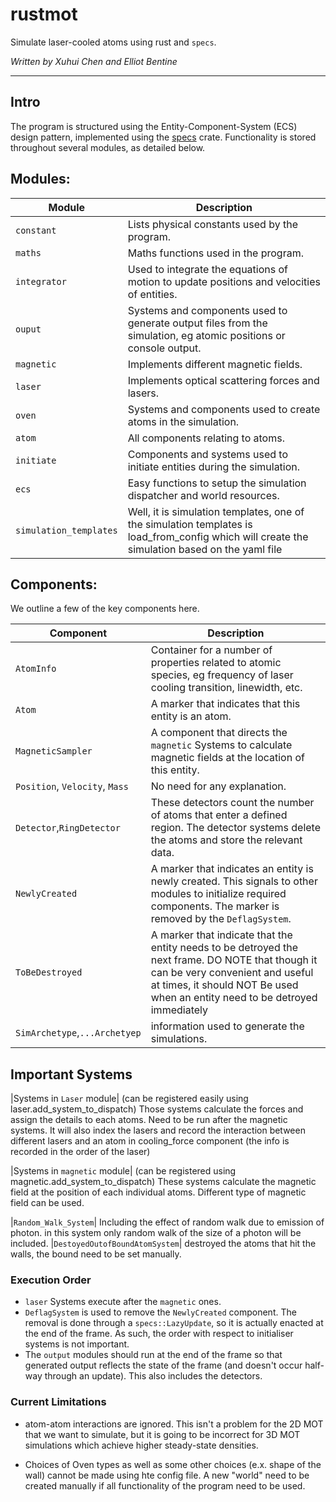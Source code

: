 # rustmot

Simulate laser-cooled atoms using rust and `specs`.

_Written by Xuhui Chen and Elliot Bentine_
____________________________________

## Intro

The program is structured using the Entity-Component-System (ECS) design pattern, implemented using the [specs](https://github.com/slide-rs/specs) crate.
Functionality is stored throughout several modules, as detailed below.

## Modules:

| Module      | Description |
|-------------|-------------|
|`constant`   | Lists physical constants used by the program. |
|`maths`      | Maths functions used in the program. |
|`integrator`| Used to integrate the equations of motion to update positions and velocities of entities. |
|`ouput`      | Systems and components used to generate output files from the simulation, eg atomic positions or console output. |
|`magnetic`   | Implements different magnetic fields. |
|`laser`      | Implements optical scattering forces and lasers. |
|`oven`| Systems and components used to create atoms in the simulation. |
|`atom`       | All components relating to atoms. |
|`initiate`   | Components and systems used to initiate entities during the simulation. |
|`ecs`        | Easy functions to setup the simulation dispatcher and world resources. |
|`simulation_templates`| Well, it is simulation templates, one of the simulation templates is load_from_config which will create the simulation based on the yaml file|



## Components:

We outline a few of the key components here.

| Component            | Description |
|----------------------|-------------|
|`AtomInfo`            | Container for a number of properties related to atomic species, eg frequency of laser cooling transition, linewidth, etc. |
|`Atom`                | A marker that indicates that this entity is an atom. |
|`MagneticSampler`     | A component that directs the `magnetic` Systems to calculate magnetic fields at the location of this entity. |
|`Position`, `Velocity`, `Mass` | No need for any explanation. |
|`Detector`,`RingDetector` | These detectors count the number of atoms that enter a defined region. The detector systems delete the atoms and store the relevant data. |
|`NewlyCreated`        | A marker that indicates an entity is newly created. This signals to other modules to initialize required components. The marker is removed by the `DeflagSystem`. |
|`ToBeDestroyed`| A marker that indicate that the entity needs to be detroyed the next frame. DO NOTE that though it can be very convenient and useful at times, it should NOT Be used when an entity need to be detroyed immediately |
|`SimArchetype`,`...Archetyep`| information used to generate the simulations.|


## Important Systems

|Systems in `Laser` module| (can be registered easily using laser.add_system_to_dispatch) Those systems calculate the forces and assign the details to each atoms. Need to be run after the magnetic systems. It will also index the lasers and record the interaction between different lasers and an atom in cooling_force component (the info is recorded in the order of the laser)

|Systems in `magnetic` module| (can be registered using magnetic.add_system_to_dispatch) These systems calculate the magnetic field at the position of each individual atoms. Different type of magnetic field can be used.

|`Random_Walk_System`| Including the effect of random walk due to emission of photon. in this system only random walk of the size of a photon will be included.
|`DestoyedOutofBoundAtomSystem`| destroyed the atoms that hit the walls, the bound need to be set manually.


### Execution Order

* `laser` Systems execute after the `magnetic` ones.
* `DeflagSystem` is used to remove the `NewlyCreated` component. The removal is done through a `specs::LazyUpdate`, so it is actually enacted at the end of the frame. As such, the order with respect to initialiser systems is not important.
* The `output` modules should run at the end of the frame so that generated output reflects the state of the frame (and doesn't occur half-way through an update). This also includes the detectors.

### Current Limitations

* atom-atom interactions are ignored. This isn't a problem for the 2D MOT that we want to simulate, but it is going to be incorrect for 3D MOT simulations which achieve higher steady-state densities.

* Choices of Oven types as well as some other choices (e.x. shape of the wall) cannot be made using hte config file. A new "world" need to be created manually if all functionality of the program need to be used.


